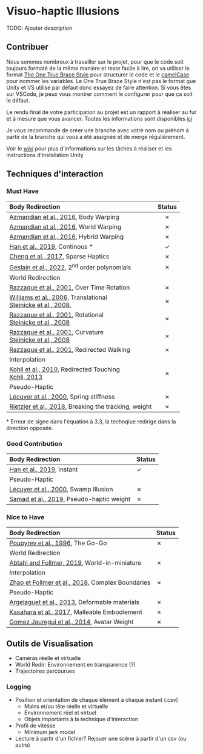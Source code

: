 # Visuo-haptic Illusions

TODO: Ajouter description

## Contribuer

Nous sommes nombreux à travailler sur le projet, pour que le code soit toujours formaté de la même manière et reste facile à lire, on va utiliser le format [The One True Brace Style](https://en.wikipedia.org/wiki/Indentation_style#Variant:_1TBS_(OTBS)) pour structurer le code et le [camelCase](https://fr.wikipedia.org/wiki/Camel_case) pour nommer les variables. Le One True Brace Style n'est pas le format que Unity et VS utilise par défaut donc essayez de faire attention. Si vous êtes sur VSCode, je peux vous montrer comment le configurer pour que ça soit le défaut.

Le rendu final de votre participation au projet est un rapport à réaliser au fur et à mesure que vous avancer. Toutes les informations sont disponibles [ici](../../wikis)

Je vous recommande de créer une branche avec votre nom ou prénom à partir de la branche qui vous a été assignée et de merge régulièrement.

Voir le [wiki](../../wikis) pour plus d'informations sur les tâches à réaliser et les instructions d'installation Unity

## Techniques d'interaction

### Must Have

| Body Redirection  | Status   |
|:-------------- | :--------------: |
| [Azmandian et al., 2016](https://doi.org/10.1145/2858036.2858226), Body Warping    | &cross; |
| [Azmandian et al., 2016](https://doi.org/10.1145/2858036.2858226), World Warping    | &cross; |
| [Azmandian et al., 2016](https://doi.org/10.1145/2858036.2858226), Hybrid Warping    | &cross; |
| [Han et al., 2019](http://ieeexplore.ieee.org/document/8260974/), Continous *    | &check; |
| [Cheng et al., 2017](http://doi.acm.org/10.1145/3025453.3025753), Sparse Haptics   | &cross;   |
| [Geslain et al., 2022](https://doi.org/10.1145/3531073.3531100), 2<sup>nd</sup> order polynomials   | &cross;   |
| World Redirection   |     |
| [Razzaque et al., 2001](http://dx.doi.org/10.2312/egs.20011036), Over Time Rotation    | &cross;   |
| [Williams et al., 2006](https://dl.acm.org/doi/10.1145/1140491.1140495), Translational <br />[Steinicke et al., 2008](http://ieeexplore.ieee.org/document/4741303/),    | &cross;   |
| [Razzaque et al., 2001](https://diglib.eg.org:443/xmlui/handle/10.2312/egs20011036), Rotational <br />[Steinicke et al., 2008](http://ieeexplore.ieee.org/document/4741303/)    | &cross;   |
| [Razzaque et al., 2001](https://diglib.eg.org:443/xmlui/handle/10.2312/egs20011036), Curvature <br />[Steinicke et al., 2008](http://ieeexplore.ieee.org/document/4741303/)    | &cross;   |
| [Razzaque et al., 2001](https://diglib.eg.org:443/xmlui/handle/10.2312/egs20011036), Redirected Walking    | &cross;   |
| Interpolation   |     |
| [Kohli et al., 2010](https://doi.org/10.1109/3DUI.2010.5444703), Redirected Touching<br />[Kohli, 2013](https://doi.org/10.17615/34cy-pt44)   | &cross;   |
| Pseudo-Haptic   |     |
| [Lécuyer et al., 2000](https://doi.org/10.1109/VR.2000.840369), Spring stiffness   | &cross;   |
| [Rietzler et al., 2018](https://dl.acm.org/doi/10.1145/3173574.3173702), Breaking the tracking, weight   | &cross;   |

\* Erreur de signe dans l'équation à 3.3, la technqiue redirige dans la direction opposée.

### Good Contribution

| Body Redirection  | Status   |
|:-------------- | -------------- |
| [Han et al., 2019](http://ieeexplore.ieee.org/document/8260974/), Instant    | &check; |
| Pseudo-Haptic   |     |
| [Lécuyer et al., 2000](https://doi.org/10.1109/VR.2000.840369), Swamp Illusion   | &cross;   |
| [Samad et al., 2019](https://dl.acm.org/doi/10.1145/3290605.3300550), Pseudo-haptic weight   | &cross;   |

<!-- | World Redirection   | Status    |
|--------------- | --------------- |
| []()   | &cross;   |

| Interpolation   | Status    |
|--------------- | --------------- |
| []()   | &cross;   | -->

### Nice to Have

| Body Redirection  | Status   |
|:-------------- | -------------- |
| [Poupyrev et al., 1996](https://dl.acm.org/doi/10.1145/237091.237102), The Go-Go   | &cross;   |
| World Redirection   |     |
| [Abtahi and Follmer, 2019](https://dl.acm.org/doi/10.1145/3290605.3300752), World-in-miniature   | &cross;   |
| Interpolation   |    |
| [Zhao et Follmer et al., 2018](https://dl.acm.org/doi/10.1145/3173574.3174118), Complex Boundaries   | &cross;   |
| Pseudo-Haptic   |     |
| [Argelaguet et al., 2013](https://doi.org/10.1145/2501599), Deformable materials   | &cross;   |
| [Kasahara et al., 2017](http://doi.acm.org/10.1145/3025453.3025962), Malleable Embodiement   | &cross;   |
| [Gomez Jauregui et al., 2014](http://ieeexplore.ieee.org/document/6777424/), Avatar Weight   | &cross;   |

## Outils de Visualisation

- Caméras réelle et virtuelle
- World Redir: Environnement en transparence (?)
- Trajectoires parcourues

### Logging
- Position et orientation de chaque élément à chaque instant (.csv)
  - Mains et/ou tête réelle et virtuelle
  - Environnement réel et virtuel
  - Objets importants à la technique d'interaction
- Profil de vitesse
	- Minimum jerk model
- Lecture à partir d'un fichier? Rejouer une scène à partir d'un csv (ou autre)